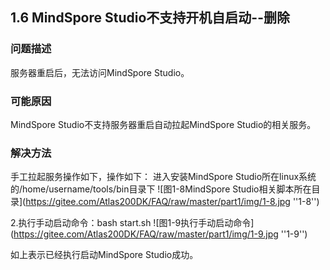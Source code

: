 ## 1.6 MindSpore Studio不支持开机自启动--删除
### 问题描述
服务器重启后，无法访问MindSpore Studio。
### 可能原因
MindSpore Studio不支持服务器重启自动拉起MindSpore Studio的相关服务。
### 解决方法
手工拉起服务操作如下，操作如下：
进入安装MindSpore Studio所在linux系统的/home/username/tools/bin目录下
![图1-8MindSpore Studio相关脚本所在目录](https://gitee.com/Atlas200DK/FAQ/raw/master/part1/img/1-8.jpg ''1-8'')


2.执行手动启动命令：bash start.sh
![图1-9执行手动启动命令](https://gitee.com/Atlas200DK/FAQ/raw/master/part1/img/1-9.jpg ''1-9'')


如上表示已经执行启动MindSpore Studio成功。
